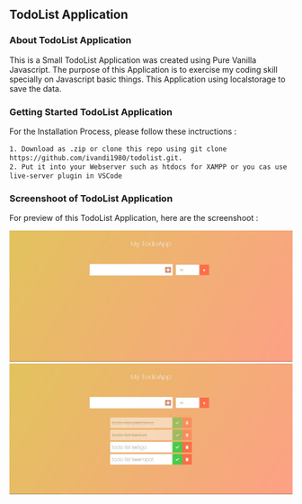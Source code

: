 ## TodoList Application

### About TodoList Application

This is a Small TodoList Application was created using Pure Vanilla Javascript.
The purpose of this Application is to exercise my coding skill specially on Javascript basic things.
This Application using localstorage to save the data.

### Getting Started TodoList Application

For the Installation Process, please follow these inctructions :

    1. Download as .zip or clone this repo using git clone https://github.com/ivandi1980/todolist.git.
    2. Put it into your Webserver such as htdocs for XAMPP or you cas use live-server plugin in VSCode

### Screenshoot of TodoList Application

For preview of this TodoList Application, here are the screenshoot :

![Dashboard](captured/one.jpg "This is the Home's Captured")
![Dashboard](captured/two.jpg "This is the Home's Captured")
